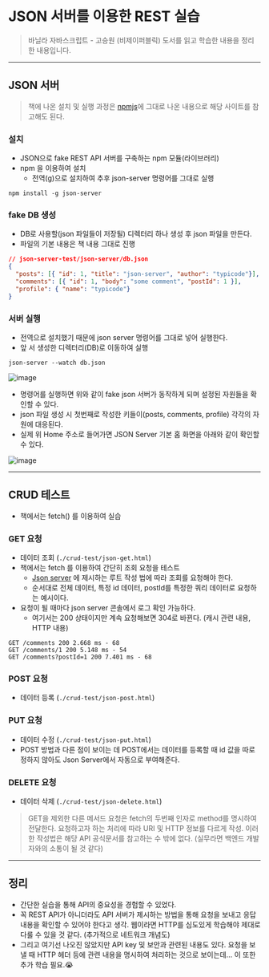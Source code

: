 # JSON 서버를 이용한 REST 실습

> 바닐라 자바스크립트 - 고승원 (비제이퍼블릭) 도서를 읽고 학습한 내용을 정리한 내용입니다.

---

## JSON 서버

> 책에 나온 설치 및 실행 과정은 [npmjs](https://www.npmjs.com/package/json-server)에 그대로 나온 내용으로 해당 사이트를 참고해도 된다.

### 설치

- JSON으로 fake REST API 서버를 구축하는 npm 모듈(라이브러리)
- npm 을 이용하여 설치
  - 전역(g)으로 설치하여 추후 json-server 명령어를 그대로 실행

```shell
npm install -g json-server
```

### fake DB 생성

- DB로 사용할(json 파일들이 저장될) 디렉터리 하나 생성 후  json 파일을 만든다.
- 파일의 기본 내용은 책 내용 그대로 진행

```json
// json-server-test/json-server/db.json
{
  "posts": [{ "id": 1, "title": "json-server", "author": "typicode"}],
  "comments": [{ "id": 1, "body": "some comment", "postId": 1 }],
  "profile": { "name": "typicode"}
}
```

### 서버 실행

- 전역으로 설치했기 때문에 json server 명령어를 그대로 넣어 실행한다.
- 앞 서 생성한 디렉터리(DB)로 이동하여 실행

```shell
json-server --watch db.json
```

![image](https://user-images.githubusercontent.com/104971437/178637910-bc3b9404-2b47-4d5e-a489-fddc8b7fa3e5.png)

- 명령어를 실행하면 위와 같이 fake json 서버가 동작하게 되며 설정된 자원들을 확인할 수 있다.
- json 파일 생성 시 첫번째로 작성한 키들이(posts, comments, profile) 각각의 자원에 대응된다.
- 실제 위 Home 주소로 들어가면 JSON Server 기본 홈 화면을 아래와 같이 확인할 수 있다.

![image](https://user-images.githubusercontent.com/104971437/178639041-03e897a3-0470-41ca-8a89-05092eb557df.png)

---

## CRUD 테스트

- 책에서는 fetch() 를 이용하여 실습

### GET 요청

- 데이터 조회 (`./crud-test/json-get.html`)
- 책에서는 fetch 를 이용하여 간단히 조회 요청을 테스트
  - [Json server](https://www.npmjs.com/package/json-server#routes) 에 제시하는 루트 작성 법에 따라 조회를 요청해야 한다.
  - 순서대로 전체 데이터, 특정 id 데이터, postId를 특정한 쿼리 데이터로 요청하는 예시이다.
- 요청이 될 때마다 json server 콘솔에서 로그 확인 가능하다.
  - 여기서는 200 상태이지만 계속 요청해보면 304로 바뀐다. (캐시 관련 내용, HTTP 내용)

```shell
GET /comments 200 2.668 ms - 68
GET /comments/1 200 5.148 ms - 54
GET /comments?postId=1 200 7.401 ms - 68
```

### POST 요청

- 데이터 등록 (`./crud-test/json-post.html`)

### PUT 요청

- 데이터 수정 (`./crud-test/json-put.html`)
- POST 방법과 다른 점이 보이는 데 POST에서는 데이터를 등록할 때 id 값을 따로 정하지 않아도 Json Server에서 자동으로 부여해준다.

### DELETE 요청

- 데이터 삭제 (`./crud-test/json-delete.html`)

> GET을 제외한 다른 메서드 요청은 fetch의 두번째 인자로 method를 명시하여 전달한다. 요청하고자 하는 처리에 따라 URI 및 HTTP 정보를 다르게 작성. 이러한 작성법은 해당 API 공식문서를 참고하는 수 밖에 없다. (실무라면 백엔드 개발자와의 소통이 될 것 같다)

---

## 정리

- 간단한 실습을 통해 API의 중요성을 경험할 수 있었다.
- 꼭 REST API가 아니더라도 API 서버가 제시하는 방법을 통해 요청을 보내고 응답 내용을 확인할 수 있어야 한다고 생각. 웹이라면 HTTP를 심도있게 학습해야 제대로 다룰 수 있을 것 같다. (추가적으로 네트워크 개념도)
- 그리고 여기선 나오진 않았지만 API key 및 보안과 관련된 내용도 있다. 요청을 보낼 때 HTTP 헤더 등에 관련 내용을 명시하여 처리하는 것으로 보이는데... 이 또한 추가 학습 필요.😭